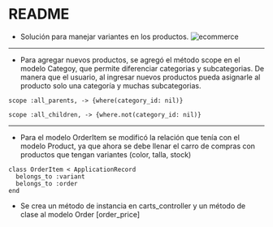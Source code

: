 # README

- Solución para manejar variantes en los productos.
![ecommerce](https://user-images.githubusercontent.com/83673595/149542699-3f8dc9ef-a0a4-452f-a4f9-735b5534b7ed.png)

<hr>

- Para agregar nuevos productos, se agregó el método scope en el modelo Categoy, que permite diferenciar categorias y subcategorias. De manera que el usuario, al ingresar nuevos productos pueda asignarle al producto solo una categoría y muchas subcategorias.

```
scope :all_parents, -> {where(category_id: nil)}

scope :all_children, -> {where.not(category_id: nil)}
```

<hr>

- Para el modelo OrderItem se modificó la relación que tenía con el modelo Product, ya que ahora se debe llenar el carro de compras con productos que tengan variantes (color, talla, stock)

```
class OrderItem < ApplicationRecord
  belongs_to :variant
  belongs_to :order
end
```

- Se crea un método de instancia en carts_controller y un método de clase al modelo Order [order_price]